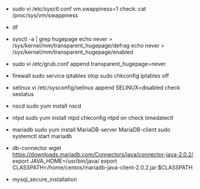 * sudo vi /etc/sysctl.conf
  vm.swappiness=1
  check: cat /proc/sys/vm/swappiness

* df

* sysctl -a | grep hugepage
  echo never > /sys/kernel/mm/transparent_hugepage/defrag
  echo never > /sys/kernel/mm/transparent_hugepage/enabled

* sudo vi /etc/grub.conf
  append transparent_hugepage=never

* firewall
  sudo service iptables stop
  sudo chkconfig iptables off

* selinux
  vi /etc/sysconfig/selinux
  append SELINUX=disabled
  check sestatus

* nscd
  sudo yum install nscd

* ntpd
  sudo yum install ntpd
  chkconfig ntpd on
  check timedatectl

* mariadb
  sudo yum install MariaDB-server MariaDB-client
  sudo systemctl start mariadb

* db-connector
  wget https://downloads.mariadb.com/Connectors/java/connector-java-2.0.2/
  export JAVA_HOME=/usr/bin/java/
  export CLASSPATH=/home/centos/mariadb-java-client-2.0.2.jar:$CLASSPATH

* mysql_secure_installation
